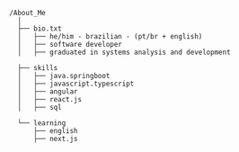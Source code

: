 <table style="width: 100%; border-collapse: collapse;">
  <tr>
    
      /About_Me
        │
        ├── bio.txt
        │   ├── he/him - brazilian - (pt/br + english)
        │   ├── software developer
        │   ├── graduated in systems analysis and development
        
        ├── skills
        │   ├── java.springboot
        │   ├── javascript.typescript
        │   ├── angular
        │   ├── react.js
        │   ├── sql
        
        └── learning
            ├── english
            ├── next.js
      
  </tr>
</table>
